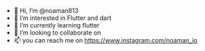 - 👋 Hi, I’m @noaman813
- 👀 I’m interested in Flutter and dart
- 🌱 I’m currently learning flutter
- 💞️ I’m looking to collaborate on 
- 📫 you can reach me on https://www.instagram.com/noaman_io

<!---
noaman813/noaman813 is a ✨ special ✨ repository because its `README.md` (this file) appears on your GitHub profile.
You can click the Preview link to take a look at your changes.
--->
